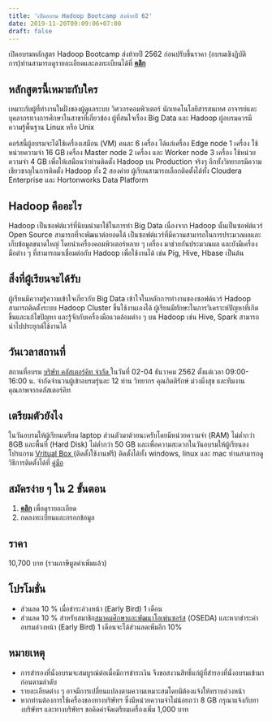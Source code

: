 ```yaml
---
title: 'เปิดอบรม Hadoop Bootcamp ส่งท้ายปี 62'
date: 2019-11-20T09:09:06+07:00
draft: false
---
```


เปิดอบรมหลักสูตร Hadoop Bootcamp ส่งท้ายปี 2562 ก่อนปรับขึ้นราคา (อบรมเชิงฏิบัติการ)ท่านสามารถดูรายละเอียดและลงทะเบียนได้ที่ <a href="../../training-courses/hadoop-bootcamp"> **คลิก**</a>

<!--more-->

## หลักสูตรนี้เหมาะกับใคร
เหมาะกับผู้ที่ทำงานในฝั่งของผู้ดูแลระบบ วิศวกรคอมพิวเตอร์ นักเทคโนโลยีสารสนเทศ อาจารย์และบุคลากรทางการศึกษาในสาขาที่เกี่ยวข้อง ผู้ที่สนใจเรื่อง Big Data และ Hadoop ผู้อบรมควรมีความรู้พื้นฐาน Linux หรือ Unix 

คอร์สนี้ผู้อบรมจะได้ใช้เครื่องเสมือน (VM) คนละ 6 เครื่อง ได้แก่เครื่อง Edge node 1 เครื่อง ใช้หน่วยความจำ 16 GB เครื่อง Master node 2 เครื่อง และ Worker node 3 เครื่อง ใช้หน่วยความจำ 4 GB เพื่อให้เสมือนว่าท่านติดตั้ง Hadoop บน Production จริงๆ อีกทั้งวิทยากรมีความเชียวชาญในการติดตั้ง Hadoop ทั้ง 2 สองค่าย ผู้เรียนสามารถเลือกติดตั้งได้ทั้ง Cloudera Enterprise และ Hortonworks Data Platform

## Hadoop คืออะไร
Hadoop เป็นซอฟต์แวร์ที่นิยมนำมาใช้ในการทำ Big Data เนื่องจาก Hadoop นั้นเป็นซอฟต์แวร์ Open Source สามารถที่จะพัฒนาต่อยอดได้ เป็นซอฟต์แวร์ที่มีความสามารถในการประมวลผลและเก็บข้อมูลขนาดใหญ่ โดยนำเครื่องคอมพิวเตอร์หลาย ๆ เครื่อง มาช่วยกันประมวณผล และยังมีเครื่องมือต่าง ๆ ที่สามารถมาเชื่อมต่อกับ Hadoop เพื่อใช้งานได้ เช่น Pig, Hive, Hbase เป็นต้น

## สิ่งที่ผู้เรียนจะได้รับ
ผู้เรียนมีความรู้ความเข้าใจเกี่ยวกับ Big Data เข้าใจในหลักการทำงานของซอฟต์แวร์ Hadoop สามารถติดตั้งระบบ Hadoop Cluster ขึ้นใช้งานเองได้ ผู้เรียนมีทักษะในการวิเคราะห์ปัญหาที่เกิดขึ้นและแก้ไขปัญหา และรู้จักกับเครื่องมือแวดล้อมต่าง ๆ บน Hadoop เช่น Hive, Spark สามารถนำไปประยุกต์ใช้งานได้

## วันเวลาสถานที่
สถานที่อบรม <a href="../../contact-us">บริษัท คลัสเตอร์คิท จำกัด </a> ในวันที่ 02-04 ธันวาคม 2562 ตั้งแต่เวลา 09:00-16:00 น. จำกัดจำนวนผู้เข้าอบรมรุ่นละ 12 ท่าน วิทยากร คุณกิตติรักษ์ ม่วงมิ่งสุข และทีมงานคุณภาพจากคลัสเตอร์คิท

## เตรียมตัวยังไง
ในวันอบรมให้ผู้เรียนเตรียม laptop ส่วนตัวมาด้วยนะครับโดยมีหน่วยความจำ (RAM) ไม่ต่ำกว่า 8GB และพื้นที่ (Hard Disk) ไม่ต่ำกว่า 50 GB และเพื่อความสะดวกในวันอบรมให้ผู้เรียนลงโปรแกรม <a href="https://www.virtualbox.org/wiki/Downloads">Vritual Box </a>(ติดตั้งใช้งานฟรี) ติดตั้งได้ทั้ง windows, linux และ mac ท่านสามารถดูวิธีการติดตั้งได้ที่ <a href="http://www.clusterkit.co.th/training/pdf/VirtualBox_64bit_Problem.pdf">คู่มือ</a>

## สมัครง่าย ๆ ใน 2 ขั้นตอน
1. <a href="../../training-courses/hadoop-bootcamp"> **คลิก**</a> เพื่อดูรายละเอียด
2. กดลงทะเบียนและกรอกข้อมูล

## ราคา
10,700 บาท (รวมภาษีมูลค่าเพิ่มแล้ว)

## โปรโมชั่น
* ส่วนลด 10 % เมื่อชำระล่วงหน้า (Early Bird) 1 เดือน 
* ส่วนลด 10 % สำหรับสมาชิก<a href="https://www.oseda.or.th/th/">สมาคมศึกษาและพัฒนาโอเพ่นซอร์ส</a> (OSEDA) และหากชำระค่าอบรมล่วงหน้า (Early Bird) 1 เดือนจะได้ส่วนลดเพิ่มอีก 10%

## หมายเหตุ

* การสำรองที่นั่งอบรมจะสมบูรณ์ต่อเมื่อมีการชำระเงิน จึงขอสงวนสิทธิ์แก่ผู้ที่สำรองที่นั่งอบรมเข้ามาก่อนตามลำดับ
* รายละเอียดต่าง ๆ อาจมีการเปลี่ยนแปลงตามความเหมาะสมโดยมิต้องแจ้งให้ทราบล่วงหน้า
* หากท่านต้องการใช้เครื่องของทางบริษัทฯ ซึ่งมีหน่วยความจำไม่น้อยกว่า 8 GB กรุณาแจ้งกับทางบริษัทฯ และทางบริษัทฯ ขอคิดค่าจัดเตรียมเครื่องเพิ่ม 1,000 บาท 
